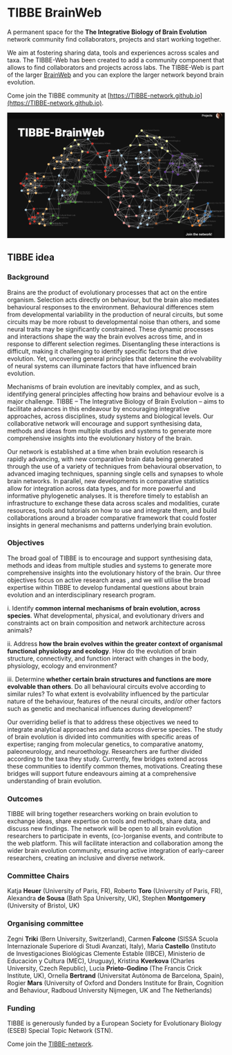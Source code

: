 # TIBBE BrainWeb

A permanent space for the **The Integrative Biology of Brain Evolution** network community find collaborators, projects and start working together. 

We aim at fostering sharing data, tools and experiences across scales and taxa. The TIBBE-Web has been created to add a community component that allows to find collaborators and projects across labs.
The TIBBE-Web is part of the larger [BrainWeb](https://brain-web.github.io) and you can explore the larger network beyond brain evolution. 

Come join the TIBBE community at [https://TIBBE-network.github.io](https://TIBBE-network.github.io).

![](images/landing/TIBBE_BrainWeb.png)

## TIBBE idea

### Background  

Brains are the product of evolutionary processes that act on the entire organism. Selection acts directly on behaviour, but the brain also mediates behavioural responses to the environment.  Behavioural differences stem from developmental variability in the production of neural circuits, but some circuits may be more robust to developmental noise than others, and some neural traits may be significantly constrained. These dynamic processes and interactions shape the way the brain evolves across time, and in response to different selection regimes. Disentangling these interactions is difficult, making it challenging to identify specific factors that drive evolution. Yet, uncovering general principles that determine the evolvability of neural systems can illuminate factors that have influenced brain evolution.   

Mechanisms of brain evolution are inevitably complex, and as such, identifying general principles affecting how brains and behaviour evolve is a major challenge. TIBBE – The Integrative Biology of Brain Evolution – aims to facilitate advances in this endeavour by encouraging integrative approaches, across disciplines, study systems and biological levels.  Our collaborative network will encourage and support synthesising data, methods and ideas from multiple studies and systems to generate more comprehensive insights into the evolutionary history of the brain.  

Our network is established at a time when brain evolution research is rapidly advancing, with new comparative brain data being generated through the use of a variety of techniques from behavioural observation, to advanced imaging techniques, spanning single cells and synapses to whole brain networks. In parallel, new developments in comparative statistics allow for integration across data types, and for more powerful and informative phylogenetic analyses. It is therefore timely to establish an infrastructure to exchange these data across scales and modalities, curate resources, tools and tutorials on how to use and integrate them, and build collaborations around a broader comparative framework that could foster insights in general mechanisms and patterns underlying brain evolution.  

### Objectives

The broad goal of TIBBE is to encourage and support synthesising data, methods and ideas from multiple studies and systems to generate more comprehensive insights into the evolutionary history of the brain. Our three objectives focus on active research areas , and we will utilise the broad expertise within TIBBE to develop fundamental questions about brain evolution and an interdisciplinary research program.  

i. Identify **common internal mechanisms of brain evolution, across species**. What developmental, physical, and evolutionary drivers and constraints act on brain composition and network architecture across animals?   

ii. Address **how the brain evolves within the greater context of organismal functional physiology and ecology**. How do the evolution of brain structure, connectivity, and function interact with changes in the body, physiology, ecology and environment?   

iii. Determine **whether certain brain structures and functions are more evolvable than others**. Do all behavioural circuits evolve according to similar rules? To what extent is evolvability influenced by the particular nature of the behaviour, features of the neural circuits, and/or other factors such as genetic and mechanical influences during development?  

Our overriding belief is that to address these objectives we need to integrate analytical approaches and data across diverse species. The study of brain evolution is divided into communities with specific areas of expertise; ranging from molecular genetics, to comparative anatomy, paleoneurology, and neuroethology. Researchers are further divided according to the taxa they study. Currently, few bridges extend across these communities to identify common themes, motivations. Creating these bridges will support future endeavours aiming at a comprehensive understanding of brain evolution.  

### Outcomes

TIBBE will bring together researchers working on brain evolution to exchange ideas, share expertise on tools and methods, share data, and discuss new findings. The network will be open to all brain evolution researchers to participate in events, (co-)organise events, and contribute to the web platform. This will facilitate interaction and collaboration among the wider brain evolution community, ensuring active integration of early-career researchers, creating an inclusive and diverse network. 

### Committee Chairs  

Katja **Heuer** (University of Paris, FR), Roberto **Toro** (University of Paris, FR), Alexandra **de Sousa** (Bath Spa University, UK), Stephen **Montgomery** (University of Bristol, UK)

### Organising committee 

Zegni **Triki** (Bern University, Switzerland), Carmen **Falcone** (SISSA Scuola Internazionale Superiore di Studi Avanzati, Italy), Maria **Castello** (Instituto de Investigaciones Biológicas Clemente Estable (IIBCE), Ministerio de Educación y Cultura (MEC), Uruguay), Kristina **Kverkova** (Charles University, Czech Republic), Lucia **Prieto-Godino** (The Francis Crick Institute, UK), Ornella **Bertrand** (Universitat Autònoma de Barcelona, Spain), Rogier **Mars** (University of Oxford and Donders Institute for Brain, Cognition and Behaviour, Radboud University Nijmegen, UK and The Netherlands)

### Funding
TIBBE is generously funded by a European Society for Evolutionary Biology (ESEB) Special Topic Network (STN).

Come join the [TIBBE-network](https://TIBBE-network.github.io).